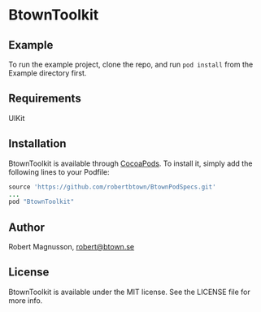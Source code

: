 # BtownToolkit

## Example

To run the example project, clone the repo, and run `pod install` from the Example directory first.

## Requirements
UIKit

## Installation

BtownToolkit is available through [CocoaPods](http://cocoapods.org). To install
it, simply add the following lines to your Podfile:

```ruby
source 'https://github.com/robertbtown/BtownPodSpecs.git'
...
pod "BtownToolkit"
```

## Author

Robert Magnusson, robert@btown.se

## License

BtownToolkit is available under the MIT license. See the LICENSE file for more info.
